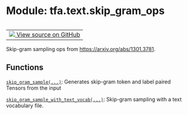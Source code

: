 <div itemscope itemtype="http://developers.google.com/ReferenceObject">
<meta itemprop="name" content="tfa.text.skip_gram_ops" />
<meta itemprop="path" content="Stable" />
</div>

# Module: tfa.text.skip_gram_ops


<table class="tfo-notebook-buttons tfo-api" align="left">

<td>
  <a target="_blank" href="https://github.com/tensorflow/addons/tree/r0.5/tensorflow_addons/text/skip_gram_ops.py">
    <img src="https://www.tensorflow.org/images/GitHub-Mark-32px.png" />
    View source on GitHub
  </a>
</td></table>



Skip-gram sampling ops from https://arxiv.org/abs/1301.3781.

<!-- Placeholder for "Used in" -->


## Functions

[`skip_gram_sample(...)`](../../tfa/text/skip_gram_sample.md): Generates skip-gram token and label paired Tensors from the input

[`skip_gram_sample_with_text_vocab(...)`](../../tfa/text/skip_gram_sample_with_text_vocab.md): Skip-gram sampling with a text vocabulary file.

